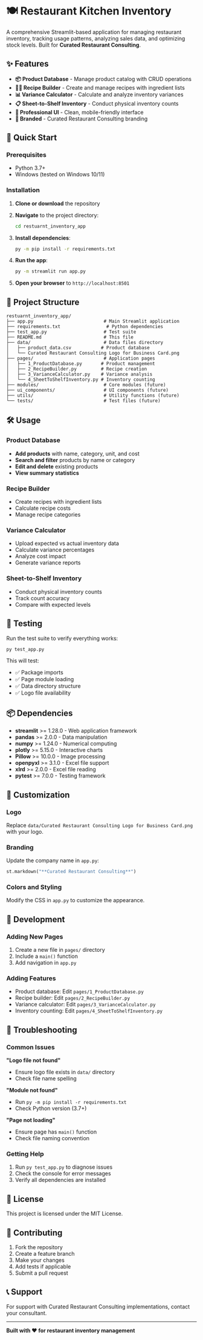 # 🍽️ Restaurant Kitchen Inventory

A comprehensive Streamlit-based application for managing restaurant inventory, tracking usage patterns, analyzing sales data, and optimizing stock levels. Built for **Curated Restaurant Consulting**.

## ✨ Features

- **📦 Product Database** - Manage product catalog with CRUD operations
- **👨‍🍳 Recipe Builder** - Create and manage recipes with ingredient lists
- **📊 Variance Calculator** - Calculate and analyze inventory variances
- **📋 Sheet-to-Shelf Inventory** - Conduct physical inventory counts
- **🎨 Professional UI** - Clean, mobile-friendly interface
- **🏢 Branded** - Curated Restaurant Consulting branding

## 🚀 Quick Start

### Prerequisites
- Python 3.7+
- Windows (tested on Windows 10/11)

### Installation

1. **Clone or download** the repository
2. **Navigate** to the project directory:
   ```bash
   cd restuarnt_inventory_app
   ```

3. **Install dependencies**:
   ```bash
   py -m pip install -r requirements.txt
   ```

4. **Run the app**:
   ```bash
   py -m streamlit run app.py
   ```

5. **Open your browser** to `http://localhost:8501`

## 📁 Project Structure

```
restuarnt_inventory_app/
├── app.py                          # Main Streamlit application
├── requirements.txt                 # Python dependencies
├── test_app.py                     # Test suite
├── README.md                       # This file
├── data/                           # Data files directory
│   ├── product_data.csv           # Product database
│   └── Curated Restaurant Consulting Logo for Business Card.png
├── pages/                          # Application pages
│   ├── 1_ProductDatabase.py       # Product management
│   ├── 2_RecipeBuilder.py         # Recipe creation
│   ├── 3_VarianceCalculator.py    # Variance analysis
│   └── 4_SheetToShelfInventory.py # Inventory counting
├── modules/                        # Core modules (future)
├── ui_components/                  # UI components (future)
├── utils/                          # Utility functions (future)
└── tests/                          # Test files (future)
```

## 🛠️ Usage

### Product Database
- **Add products** with name, category, unit, and cost
- **Search and filter** products by name or category
- **Edit and delete** existing products
- **View summary statistics**

### Recipe Builder
- Create recipes with ingredient lists
- Calculate recipe costs
- Manage recipe categories

### Variance Calculator
- Upload expected vs actual inventory data
- Calculate variance percentages
- Analyze cost impact
- Generate variance reports

### Sheet-to-Shelf Inventory
- Conduct physical inventory counts
- Track count accuracy
- Compare with expected levels

## 🧪 Testing

Run the test suite to verify everything works:

```bash
py test_app.py
```

This will test:
- ✅ Package imports
- ✅ Page module loading
- ✅ Data directory structure
- ✅ Logo file availability

## 📦 Dependencies

- **streamlit** >= 1.28.0 - Web application framework
- **pandas** >= 2.0.0 - Data manipulation
- **numpy** >= 1.24.0 - Numerical computing
- **plotly** >= 5.15.0 - Interactive charts
- **Pillow** >= 10.0.0 - Image processing
- **openpyxl** >= 3.1.0 - Excel file support
- **xlrd** >= 2.0.0 - Excel file reading
- **pytest** >= 7.0.0 - Testing framework

## 🎨 Customization

### Logo
Replace `data/Curated Restaurant Consulting Logo for Business Card.png` with your logo.

### Branding
Update the company name in `app.py`:
```python
st.markdown("**Curated Restaurant Consulting**")
```

### Colors and Styling
Modify the CSS in `app.py` to customize the appearance.

## 🔧 Development

### Adding New Pages
1. Create a new file in `pages/` directory
2. Include a `main()` function
3. Add navigation in `app.py`

### Adding Features
- Product database: Edit `pages/1_ProductDatabase.py`
- Recipe builder: Edit `pages/2_RecipeBuilder.py`
- Variance calculator: Edit `pages/3_VarianceCalculator.py`
- Inventory counting: Edit `pages/4_SheetToShelfInventory.py`

## 🐛 Troubleshooting

### Common Issues

**"Logo file not found"**
- Ensure logo file exists in `data/` directory
- Check file name spelling

**"Module not found"**
- Run `py -m pip install -r requirements.txt`
- Check Python version (3.7+)

**"Page not loading"**
- Ensure page has `main()` function
- Check file naming convention

### Getting Help
1. Run `py test_app.py` to diagnose issues
2. Check the console for error messages
3. Verify all dependencies are installed

## 📄 License

This project is licensed under the MIT License.

## 🤝 Contributing

1. Fork the repository
2. Create a feature branch
3. Make your changes
4. Add tests if applicable
5. Submit a pull request

## 📞 Support

For support with Curated Restaurant Consulting implementations, contact your consultant.

---

**Built with ❤️ for restaurant inventory management** 